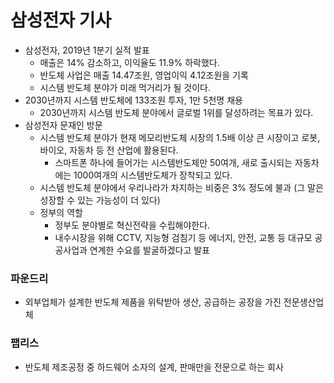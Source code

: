 # 삼성전자 기사

- 삼성전자, 2019년 1분기 실적 발표
  - 매출은 14% 감소하고, 이익율도 11.9% 하락했다.
  - 반도체 사업은 매출 14.47조원, 영업이익 4.12조원을 기록
  - 시스템 반도체 분야가 미래 먹거리가 될 것이다. 
- 2030년까지 시스템 반도체에 133조원 투자, 1만 5천명 채용
  - 2030년까지 시스템 반도체 분야에서 글로벌 1위를 달성하려는 목표가 있다.
- 삼성전자 문재인 방문
  - 시스템 반도체 분야가 현재 메모리반도체 시장의 1.5배 이상 큰 시장이고 로봇, 바이오, 자동차 등 전 산업에 활용된다.
    - 스마트폰 하나에 들어가는 시스템반도체만 50여개, 새로 출시되는 자동차에는 1000여개의 시스템반도체가 장착되고 있다.
  - 시스템 반도체 분야에서 우리나라가 차지하는 비중은 3% 정도에 불과 (그 말은 성장할 수 있는 가능성이 더 있다)
  - 정부의 역할
    - 정부도 분야별로 혁신전략을 수립해야한다.
    - 내수시장을 위해 CCTV, 지능형 검침기 등 에너지, 안전, 교통 등 대규모 공공사업과 연계한 수요를 발굴하겠다고 발표

### 파운드리

- 외부업체가 설계한 반도체 제품을 위탁받아 생산, 공급하는 공장을 가진 전문생산업체

### 팹리스

- 반도체 제조공정 중 하드웨어 소자의 설계, 판매만을 전문으로 하는 회사